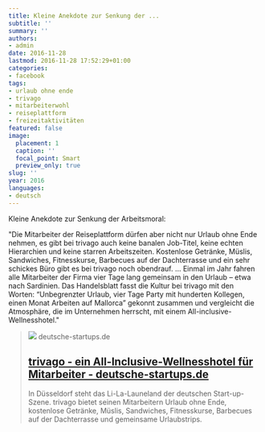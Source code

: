 ```yaml
---
title: Kleine Anekdote zur Senkung der ...
subtitle: ''
summary: ''
authors:
- admin
date: 2016-11-28
lastmod: 2016-11-28 17:52:29+01:00
categories:
- facebook
tags:
- urlaub ohne ende
- trivago
- mitarbeiterwohl
- reiseplattform
- freizeitaktivitäten
featured: false
image:
  placement: 1
  caption: ''
  focal_point: Smart
  preview_only: true
slug: ''
year: 2016
languages:
- deutsch
---
```


Kleine Anekdote zur Senkung der Arbeitsmoral:
 
"Die Mitarbeiter der Reiseplattform dürfen aber nicht nur Urlaub ohne Ende nehmen, es gibt bei trivago auch keine banalen Job-Titel, keine echten Hierarchien und keine starren Arbeitszeiten.
Kostenlose Getränke, Müslis, Sandwiches, Fitnesskurse, Barbecues auf der Dachterrasse und ein sehr schickes Büro gibt es bei trivago noch obendrauf. ...
Einmal im Jahr fahren alle Mitarbeiter der Firma vier Tage lang gemeinsam in den Urlaub – etwa nach Sardinien. Das Handelsblatt fasst die Kultur bei trivago mit den Worten: “Unbegrenzter Urlaub, vier Tage Party mit hunderten Kollegen, einen Monat Arbeiten auf Mallorca” gekonnt zusammen und vergleicht die Atmosphäre, die im Unternehmen herrscht, mit einem All-inclusive-Wellnesshotel."
> [![](https://www.deutsche-startups.de/app/uploads/2015/11/ds-trivago-buero.jpg)](https://www.deutsche-startups.de/2015/11/26/trivago-ein-inclusive-wellnesshotel-fuer-mitarbeiter/)
> deutsche-startups.de
> ## [trivago - ein All-Inclusive-Wellnesshotel für Mitarbeiter - deutsche-startups.de](https://www.deutsche-startups.de/2015/11/26/trivago-ein-inclusive-wellnesshotel-fuer-mitarbeiter/)
>
>In Düsseldorf steht das Li-La-Launeland der deutschen Start-up-Szene. trivago bietet seinen Mitarbeitern Urlaub ohne Ende, kostenlose Getränke, Müslis, Sandwiches, Fitnesskurse, Barbecues auf der Dachterrasse und gemeinsame Urlaubstrips.